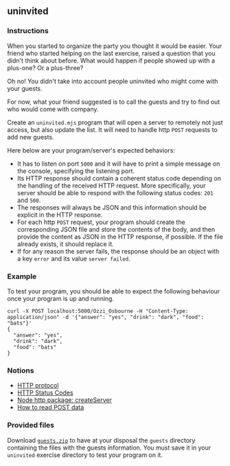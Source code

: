 ## uninvited

### Instructions

When you started to organize the party you thought it would be easier. Your friend who started helping on the last exercise, raised a question that you didn't think about before. What would happen if people showed up with a plus-one? Or a plus-three?

Oh no! You didn't take into account people uninvited who might come with your guests.

For now, what your friend suggested is to call the guests and try to find out who would come with company.

Create an `uninvited.mjs` program that will open a server to remotely not just access, but also update the list. It will need to handle http `POST` requests to add new guests.

Here below are your program/server's expected behaviors:

- It has to listen on port `5000` and it will have to print a simple message on the console, specifying the listening port.
- Its HTTP response should contain a coherent status code depending on the handling of the received HTTP request. More specifically, your server should be able to respond with the following status codes: `201` and `500`.
- The responses will always be JSON and this information should be explicit in the HTTP response.
- For each http `POST` request, your program should create the corresponding JSON file and store the contents of the body, and then provide the content as JSON in the HTTP response, if possible. If the file already exists, it should replace it.
- If for any reason the server fails, the response should be an object with a key `error` and its value `server failed`.

### Example

To test your program, you should be able to expect the following behaviour once your program is up and running.

```shell
curl -X POST localhost:5000/Ozzi_Osbourne -H "Content-Type: application/json" -d '{"answer": "yes", "drink": "dark", "food": "bats"}'
{
  "answer": "yes",
  "drink": "dark",
  "food": "bats"
}
```

### Notions

- [HTTP protocol](https://developer.mozilla.org/en-US/docs/Web/HTTP)
- [HTTP Status Codes](https://developer.mozilla.org/en-US/docs/Web/HTTP/Status)
- [Node http package: createServer](https://nodejs.org/en/knowledge/HTTP/servers/how-to-create-a-HTTP-server/)
- [How to read POST data](https://nodejs.org/en/knowledge/HTTP/servers/how-to-read-POST-data/)

### Provided files

Download [`guests.zip`](https://assets.01-edu.org/tell-me-how-many/guests.zip) to have at your disposal the `guests` directory containing the files with the guests information. You must save it in your `uninvited` exercise directory to test your program on it.
